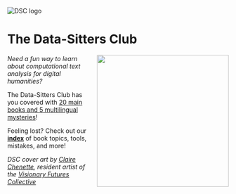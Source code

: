 ![DSC logo](https://datasittersclub.github.io/site/_static/DSClogo.png)

# The Data-Sitters Club

<div style="float:right; margin-left:10px;">
<img src="https://datasittersclub.github.io/site/_static/images/dsc_book_cover.jpg" width="300px" style="float:right;" />
</div>

_Need a fun way to learn about computational text analysis for digital humanities?_

The Data-Sitters Club has you covered with [20 main books and 5 multilingual mysteries](books)!

Feeling lost? Check out our **[index](genindex)** of book topics, tools, mistakes, and more!

<p><em>DSC cover art by <a href="https://clairechenette.weebly.com/">Claire Chenette</a>, resident artist of the <a href="https://visionary-futures-collective.github.io/">Visionary Futures Collective</a></em></p>
